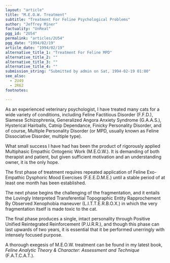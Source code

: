 ```yaml
---
layout: "article"
title: "M.E.O.W. Treatment"
subtitle: "Treatment For Feline Psychological Problems"
author: "Jeffrey Miner"
factuality: "UnReal"
pgg_id: "2U54"
permalink: "articles/2U54"
pgg_date: "1994/02/19"
article_date: "1994/02/19"
alternative_title_1: "Treatment For Feline MPD"
alternative_title_2: ""
alternative_title_3: ""
alternative_title_4: ""
submission_string: "Submitted by admin on Sat, 1994-02-19 01:00"
see_also:
  - 2U49
  - 2R62
footnotes: 

---
```

<div>
<p>As an experienced veterinary psychologist, I have treated many cats for a wide variety of conditions, including Feline Factitious Disorder (F.F.D.), Siamese Schizophrenia, Generalized Angora Anxiety Syndrome (G.A.A.S.), Hysterical Hairballs, Catnip Dependance, Finicky Personality Disorder, and of course, Multiple Personality Disorder (or MPD, usually known as Feline Dissociative Disorder, multiple type).</p>
<p>What small success I have had has been the product of rigorously applied Multiphasic Empathic Ontogenic Work (M.E.O.W.). It is demanding of both therapist and patient, but given sufficient motivation and an understanding owner, it is the only hope.</p>
<p>The first phase of treatment requires repeated application of Feline Exo-Empathic Dysphoric Mood Exercises (F.E.E.D.M.E.) until a stable period of at least one month has been established.</p>
<p>The next phase begins the challenging of the fragmentation, and it entails the Lovingly Interpreted Transferential Topographic Entity Rapprochement By Observed Xenophobia maneuver (L.I.T.T.E.R.B.O.X.) in which the very fragmentation itself is made toxic to the cat.</p>
<p>The final phase produces a single, intact personality through Positive Unified Reintegrated Reinforcement (P.U.R.R.), and though this phase can last upwards of two years, it is essential that it be performed unerringly with intensely focused purpose.</p>
<p>A thorough exegesis of M.E.O.W. treatment can be found in my latest book, <em>Feline Analytic Theory &amp; Character: Assessment and Technique</em> (F.A.T.C.A.T.).</p>
</div>
